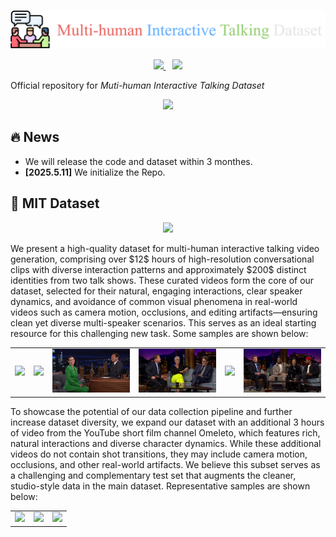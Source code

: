 
<p align="center">
  <img src="assets/title_color.png" alt="Multi-human Interactive Talking Dataset" width="600">
</p>


<p align="center">
  <a href="">
    <img src="https://img.shields.io/static/v1?label=Project%20Page&message=Github&color=blue&logo=github-pages">
  </a>
  &ensp;
  <a href="">
    <img src="https://img.shields.io/static/v1?label=Paper&message=Arxiv&color=red&logo=arxiv">
  </a>
</p>



Official repository for *Muti-human Interactive Talking Dataset*



<p align="center"><img src="assets/motivation.png" width="800px"/><br> </p>

## 🔥 News
* We will release the code and dataset within 3 monthes.
* **[2025.5.11]** We initialize the Repo.

## 💾 MIT Dataset

<p align="center"><img src="assets/dataset.png" width="800px"/><br> </p>

We present a high-quality dataset for multi-human interactive talking video generation, comprising over \$12\$ hours of high-resolution conversational clips with diverse interaction patterns and approximately \$200\$ distinct identities from two talk shows. These curated videos form the core of our dataset, selected for their natural, engaging interactions, clear speaker dynamics, and avoidance of common visual phenomena in real-world videos such as camera motion, occlusions, and editing artifacts—ensuring clean yet diverse multi-speaker scenarios. This serves as an ideal starting resource for this challenging new task. Some samples are shown below:
<table>
  <tr>
    <td>
        <img src="assets/main_video/example_1.gif" width="250">
    </td>
    <td>
        <img src="assets/main_video/example_2.gif" width="250">
    </td>
    <td>
        <img src="assets/main_video/example_4.gif" width="250">
    </td>
     <td>
        <img src="assets/main_video/example_8.gif" width="250">
    </td>
    <td>
        <img src="assets/main_video/example_6.gif" width="250">
    </td>
    <td>
        <img src="assets/main_video/example_9.gif" width="250">
    </td>
  </tr>
</table>


To showcase the potential of our data collection pipeline and further increase dataset diversity, we expand our dataset with an additional 3 hours of video from the YouTube short film channel Omeleto, which features rich, natural interactions and diverse character dynamics.
While these additional videos do not contain shot transitions, they may include camera motion, occlusions, and other real-world artifacts. We believe this subset serves as a challenging and complementary test set that augments the cleaner, studio-style data in the main dataset.
Representative samples are shown below:
<table>
  <tr>
    <td>
        <img src="assets/extended_video/vid_10_10.gif" width="250">
    </td>
    <td>
        <img src="assets/extended_video/vid_8_10.gif" width="250">
    </td>
    <td>
        <img src="assets/extended_video/vid_3_10.gif" width="250">
    </td>
  </tr>
</table>
